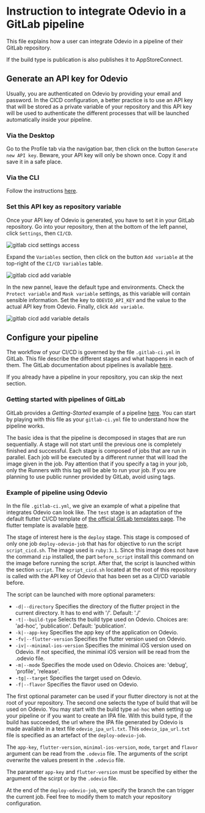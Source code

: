 # Instruction to integrate Odevio in a GitLab pipeline

This file explains how a user can integrate Odevio in a pipeline of their GitLab repository.

If the build type is publication is also publishes it to AppStoreConnect.

## Generate an API key for Odevio

Usually, you are authenticated on Odevio by providing your email and password. In the CICD configuration, a better practice is to use an API key that will be stored as a private variable of your repository and this API key will be used to authenticate the different processes that will be launched automatically inside your pipeline.

### Via the Desktop

Go to the Profile tab via the navigation bar, then click on the button `Generate new API key`. Beware, your API key will only be shown once. Copy it and save it in a safe place.

### Via the CLI

Follow the instructions [here](https://odevio-cli.readthedocs.io/en/latest/installation_cli/reference_guide_cli/index.html#odevio-apikey-new).

### Set this API key as repository variable

Once your API key of Odevio is generated, you have to set it in your GitLab repository.
Go into your repository, then at the bottom of the left pannel, click `Settings`, then `CI/CD`.

![gitlab cicd settings access](img/gitlab_cicd_settings_access.png)

Expand the `Variables` section, then click on the button `Add variable` at the top-right of the `CI/CD Variables` table.

![gitlab cicd add variable](img/gitlab_cicd_add_variable.png)

In the new pannel, leave the default type and environments. Check the `Protect variable` and `Mask variable` settings, as this variable will contain sensible information. Set the key to `ODEVIO_API_KEY` and the value to the actual API key from Odevio. Finally, click `Add variable`.

![gitlab cicd add variable details](img/gitlab_cicd_add_variable_details.png)

## Configure your pipeline

The workflow of your CI/CD is governed by the file `.gitlab-ci.yml` in GitLab. This file describe the different stages and what happens in each of them.
The GitLab documentation about pipelines is available [here](https://docs.gitlab.com/ee/ci/pipelines/index.html).

If you already have a pipeline in your repository, you can skip the next section.

### Getting started with pipelines of GitLab

GitLab provides a *Getting-Started* example of a pipeline [here](https://gitlab.com/gitlab-org/gitlab/-/blob/master/lib/gitlab/ci/templates/Getting-Started.gitlab-ci.yml). You can start by playing with this file as your `gitlab-ci.yml` file to understand how the pipeline works.

The basic idea is that the pipeline is decomposed in stages that are run sequentially. A stage will not start until the previous one is completely finished and successful. Each stage is composed of jobs that are run in parallel. Each job will be executed by a different runner that will load the image given in the job. Pay attention that if you specify a tag in your job, only the Runners with this tag will be able to run your job. If you are planning to use public runner provided by GitLab, avoid using tags.

### Example of pipeline using Odevio

In the file `.gitlab-ci.yml`, we give an example of what a pipeline that integrates Odevio can look like. The `test` stage is an adaptation of the default flutter CI/CD template of [the official GitLab templates page](https://gitlab.com/gitlab-org/gitlab/-/blob/master/lib/gitlab/ci/templates/Flutter.gitlab-ci.yml). The flutter template is available [here](https://gitlab.com/gitlab-org/gitlab/-/blob/master/lib/gitlab/ci/templates/Flutter.gitlab-ci.yml).

The stage of interest here is the `deploy` stage. This stage is composed of only one job `deploy-odevio-job` that has for objective to run the script `script_cicd.sh`. The image used is `ruby:3.1`. Since this image does not have the command `zip` installed, the part `before_script` install this command on the image before running the script. After that, the script is launched within the section `script`. The `script_cicd.sh` located at the root of this repository is called with the API key of Odevio that has been set as a CI/CD variable before.

The script can be launched with more optional parameters:
- `-d|--directory`      Specifies the directory of the flutter project in the current directory. It has to end with '/'. Default: './'
- `-t|--build-type`     Selects the build type used on Odevio. Choices are: 'ad-hoc', 'publication'. Default: 'publication'.
- `-k|--app-key`        Specifies the app key of the application on Odevio.
- `-fv|--flutter-version`     Specifies the flutter version used on Odevio.
- `-iv|--minimal-ios-version` Specifies the minimal iOS version used on Odevio. If not specified, the minimal iOS version will be read from the .odevio file.
- `-m|--mode`           Specifies the mode used on Odevio.
                        Choices are: 'debug', 'profile', 'release'.
- `-tg|--target`        Specifies the target used on Odevio.
- `-f|--flavor`         Specifies the flavor used on Odevio.

The first optional parameter can be used if your flutter directory is not at the root of your repository. The second one selects the type of build that will be used on Odevio. You may start with the build type `ad-hoc` when setting up your pipeline or if you want to create an IPA file. With this build type, if the build has succeeded, the url where the IPA file generated by Odevio is made available in a text file `odevio_ipa_url.txt`.
This `odevio_ipa_url.txt` file is specified as an artefact of the `deploy-odevio-job`.

The `app-key`, `flutter-version`, `minimal-ios-version`, `mode`, `target` and `flavor` argument can be read from the `.odevio` file. The arguments of the script overwrite the values present in the `.odevio` file.

The parameter `app-key` and `flutter-version` must be specified by either the argument of the scirpt or by the `.odevio` file.

At the end of the `deploy-odevio-job`, we specify the branch the can trigger the current job. Feel free to modify them to match your repository configuration.